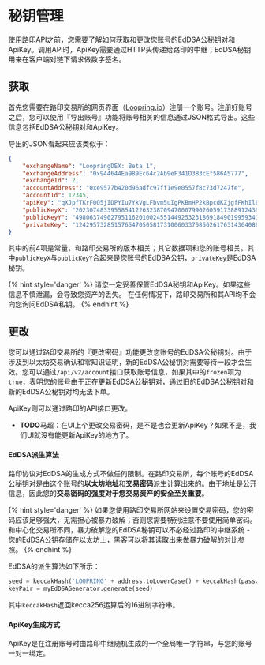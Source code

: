 
# 秘钥管理

使用路印API之前，您需要了解如何获取和更改您账号的EdDSA公秘钥对和ApiKey。调用API时，ApiKey需要通过HTTP头传递给路印的中继；EdDSA秘钥用来在客户端对链下请求做数字签名。

## 获取


首先您需要在路印交易所的网页界面（[Loopring.io](https://loopring.io)）注册一个账号。注册好账号之后，您可以使用『导出账号』功能将账号相关的信息通过JSON格式导出。这些信息包括EdDSA公秘钥对和ApiKey。

导出的JSON看起来应该类似于：

```json
{
    "exchangeName": "LoopringDEX: Beta 1",
    "exchangeAddress": "0x944644Ea989Ec64c2Ab9eF341D383cEf586A5777",
    "exchangeId": 2,
    "accountAddress": "0xe9577b420d96adfc97ff1e9e0557f8c73d7247fe",
    "accountId": 12345,
    "apiKey": "qXJpfTKrF0O5jIDPYIu7YkVgLFbvm5uIgPKBmHP2kBpcdKZjgfFKhIlE8evo9lKa",
    "publicKeyX": "20230748339558541226323870947000799026059173889124399831342481595010628000129",
    "publicKeyY": "4980637490279511620100245514492532318691849019959343538108355525575855311214",
    "privateKey": "1242957328515765470505817310060337585626176314364086438653683782645761561015"
}
```

其中的前4项是常量，和路印交易所的版本相关；其它数据项和您的账号相关。其中`publicKeyX`与`publicKeyY`合起来是您账号的EdDSA公钥，`privateKey`是EdDSA秘钥。


{% hint style='danger' %}
请您一定妥善保管EdDSA秘钥和ApiKey。如果这些信息不慎泄漏，会导致您资产的丢失。
在任何情况下，路印交易所和其API均不会向您询问EdDSA私钥。
{% endhint %}


## 更改

您可以通过路印交易所的『更改密码』功能更改您账号的EdDSA公秘钥对。由于涉及到以太坊交易确认和零知识证明，新的EdDSA公秘钥对需要等待一段才会生效。您可以通过`/api/v2/account`接口获取账号信息，如果其中的`frozen`项为`true`，表明您的账号由于正在更新EdDSA公秘钥对，通过旧的EdDSA公秘钥对和新的EdDSA公秘钥对均无法下单。


ApiKey则可以通过路印的API接口更改。

- **TODO**马超：在UI上个更改交易密码，是不是也会更新ApiKey？如果不是，我们UI就没有能更新ApiKey的地方了。


#### EdDSA派生算法
路印协议对EdDSA的生成方式不做任何限制。在路印交易所，每个账号的EdDSA公秘钥对是由这个账号的**以太坊地址**和**交易密码**派生计算出来的。由于地址是公开信息，因此您的**交易密码的强度对于您交易资产的安全至关重要**。


{% hint style='danger' %}
如果您使用路印交易所网站来设置交易密码，您的密码应该足够强大，无需担心被暴力破解；否则您需要特别注意不要使用简单密码。和中心化交易所不同，暴力破解您的EdDSA秘钥可以不必经过路印的中继系统 - 您的EdDSA公钥存储在以太坊上，黑客可以将其读取出来做暴力破解的对比参照。
{% endhint %}


EdDSA的派生算法如下所示：

```python
seed = keccakHash('LOOPRING' + address.toLowerCase() + keccakHash(password))
keyPair = myEdDSAGenerator.generate(seed)
```

其中`keccakHash`返回kecca256运算后的16进制字符串。


#### ApiKey生成方式

ApiKey是在注册账号时由路印中继随机生成的一个全局唯一字符串，与您的账号一对一绑定。
